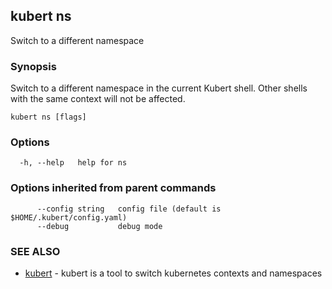 ## kubert ns

Switch to a different namespace

### Synopsis

Switch to a different namespace in the current Kubert shell. Other shells with the same context will not be affected.

```
kubert ns [flags]
```

### Options

```
  -h, --help   help for ns
```

### Options inherited from parent commands

```
      --config string   config file (default is $HOME/.kubert/config.yaml)
      --debug           debug mode
```

### SEE ALSO

* [kubert](kubert.md)	 - kubert is a tool to switch kubernetes contexts and namespaces

